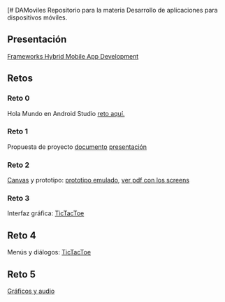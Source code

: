 [# DAMoviles
Repositorio para la materia Desarrollo de aplicaciones para dispositivos móviles.

## Presentación
[Frameworks Hybrid Mobile App Development](https://docs.google.com/presentation/d/1kkr6dlAUUEzUdRizqAW_tTHbWJ7c6ZQ_sdZf8WJtO9w/edit?usp=sharing)

## Retos
### Reto 0
Hola Mundo en Android Studio
[reto aquí.](https://github.com/DiaNavarrete/DAMoviles/tree/master/Reto)

### Reto 1
Propuesta de proyecto
[documento](https://docs.google.com/document/d/1_aTrNEHrykB-bcLvoU6o7x1liTZDUPT3UQyZgv9dYDs/edit?usp=sharing)
[presentación](https://docs.google.com/presentation/d/1hCNMgn_EK6lET-s42iMCPM1h0fXyq4NCRL0jg6Sm4Hk/edit?usp=sharing)

### Reto 2
[Canvas](https://docs.google.com/drawings/d/1RcWRU9U-Ox7ILKaGhbSB5rHF0Rmb9kXeEI3Gq8bdaOM/edit?usp=sharing) y prototipo: 
[prototipo emulado](https://share.proto.io/2XUFX8/),
[ver pdf con los screens](https://drive.google.com/file/d/10o2p91KloCrdMVUlwg4zDlgzyGdctVM5/view?usp=sharing)

### Reto 3
Interfaz gráfica: [TicTacToe](https://github.com/DiaNavarrete/DAMoviles/tree/master/AndroidTicTacToe)

## Reto 4
Menús y diálogos: [TicTacToe](https://github.com/DiaNavarrete/DAMoviles/tree/master/AndroidTicTacToe)

## Reto 5
[Gráficos y audio](https://github.com/DiaNavarrete/DAMoviles/tree/reto5)
